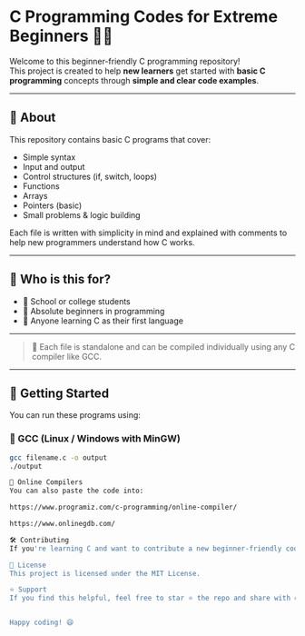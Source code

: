 # C Programming Codes for Extreme Beginners 👨‍💻

Welcome to this beginner-friendly C programming repository!  
This project is created to help **new learners** get started with **basic C programming** concepts through **simple and clear code examples**.

---

## 📘 About

This repository contains basic C programs that cover:

- Simple syntax
- Input and output
- Control structures (if, switch, loops)
- Functions
- Arrays
- Pointers (basic)
- Small problems & logic building

Each file is written with simplicity in mind and explained with comments to help new programmers understand how C works.

---

## 🧠 Who is this for?

- 📌 School or college students
- 📌 Absolute beginners in programming
- 📌 Anyone learning C as their first language

---


> 📄 Each file is standalone and can be compiled individually using any C compiler like GCC.

---

## 🚀 Getting Started

You can run these programs using:

### 🔧 GCC (Linux / Windows with MinGW)

```bash
gcc filename.c -o output
./output

🧪 Online Compilers
You can also paste the code into:

https://www.programiz.com/c-programming/online-compiler/

https://www.onlinegdb.com/

🛠️ Contributing
If you're learning C and want to contribute a new beginner-friendly code snippet, feel free to fork and pull request!

📄 License
This project is licensed under the MIT License.

⭐ Support
If you find this helpful, feel free to star ⭐ the repo and share with others who are starting their programming journey!


Happy coding! 😄

